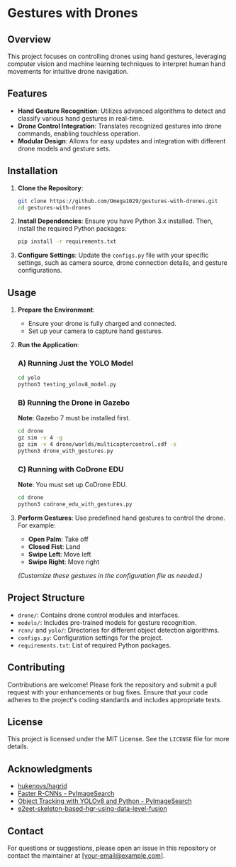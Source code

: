 # Gestures with Drones

## Overview

This project focuses on controlling drones using hand gestures, leveraging computer vision and machine learning techniques to interpret human hand movements for intuitive drone navigation.

## Features

- **Hand Gesture Recognition**: Utilizes advanced algorithms to detect and classify various hand gestures in real-time.
- **Drone Control Integration**: Translates recognized gestures into drone commands, enabling touchless operation.
- **Modular Design**: Allows for easy updates and integration with different drone models and gesture sets.

## Installation

1. **Clone the Repository**:
   ```bash
   git clone https://github.com/Omega1029/gestures-with-drones.git
   cd gestures-with-drones
   ```

2. **Install Dependencies**:
   Ensure you have Python 3.x installed. Then, install the required Python packages:
   ```bash
   pip install -r requirements.txt
   ```

3. **Configure Settings**:
   Update the `configs.py` file with your specific settings, such as camera source, drone connection details, and gesture configurations.

## Usage

1. **Prepare the Environment**:
   - Ensure your drone is fully charged and connected.
   - Set up your camera to capture hand gestures.

2. **Run the Application**:

   ### A) Running Just the YOLO Model
   ```bash
   cd yolo
   python3 testing_yolov8_model.py
   ```
   
   ### B) Running the Drone in Gazebo
   **Note**: Gazebo 7 must be installed first.
   ```bash
   cd drone
   gz sim -v 4 -g
   gz sim -v 4 drone/worlds/multicoptercontrol.sdf -s
   python3 drone_with_gestures.py
   ```
   
   ### C) Running with CoDrone EDU
   **Note**: You must set up CoDrone EDU.
   ```bash
   cd drone
   python3 codrone_edu_with_gestures.py
   ```

3. **Perform Gestures**:
   Use predefined hand gestures to control the drone. For example:
   - **Open Palm**: Take off
   - **Closed Fist**: Land
   - **Swipe Left**: Move left
   - **Swipe Right**: Move right

   *(Customize these gestures in the configuration file as needed.)*

## Project Structure

- `drone/`: Contains drone control modules and interfaces.
- `models/`: Includes pre-trained models for gesture recognition.
- `rcnn/` and `yolo/`: Directories for different object detection algorithms.
- `configs.py`: Configuration settings for the project.
- `requirements.txt`: List of required Python packages.

## Contributing

Contributions are welcome! Please fork the repository and submit a pull request with your enhancements or bug fixes. Ensure that your code adheres to the project's coding standards and includes appropriate tests.

## License

This project is licensed under the MIT License. See the `LICENSE` file for more details.

## Acknowledgments

- [hukenovs/hagrid](https://github.com/hukenovs/hagrid)
- [Faster R-CNNs - PyImageSearch](https://pyimagesearch.com/2023/11/13/faster-r-cnns/)
- [Object Tracking with YOLOv8 and Python - PyImageSearch](https://pyimagesearch.com/2024/06/17/object-tracking-with-yolov8-and-python/)
- [e2eet-skeleton-based-hgr-using-data-level-fusion](https://github.com/outsiders17711/e2eet-skeleton-based-hgr-using-data-level-fusion)

## Contact

For questions or suggestions, please open an issue in this repository or contact the maintainer at [your-email@example.com].
